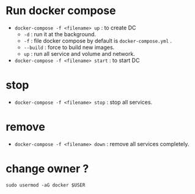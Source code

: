 # Run docker compose
- `docker-compose -f <filename> up` : to create DC
	- `-d` : run it at the background.
	- `-f` : file docker compose by default is `docker-compose.yml` .
	- `--build` : force to build new images.
	- `up` : run all service and volume and network.
-  `docker-compose -f <filename> start` : to start DC

# stop
- `docker-compose -f <filename> stop` : stop all services.

# remove
- `docker-compose -f <filename> down` : remove all services completely.

# change owner ? 
`sudo usermod -aG docker $USER`

